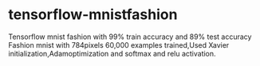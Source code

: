 # tensorflow-mnistfashion
Tensorflow mnist fashion with 99% train accuracy and 89% test accuracy  
Fashion mnist with 784pixels 60,000 examples trained,Used Xavier initialization,Adamoptimization and softmax and relu activation.
